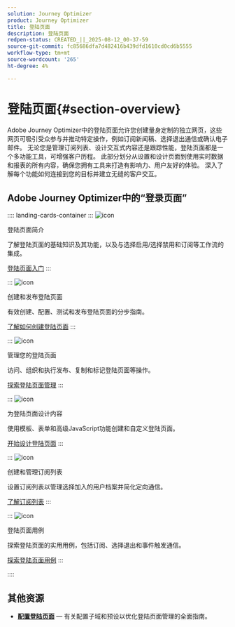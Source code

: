 ```yaml
---
solution: Journey Optimizer
product: Journey Optimizer
title: 登陆页面
description: 登陆页面
redpen-status: CREATED_||_2025-08-12_00-37-59
source-git-commit: fc85686dfa7d482416b439dfd1610cd0cd6b5555
workflow-type: tm+mt
source-wordcount: '265'
ht-degree: 4%

---
```



# 登陆页面{#section-overview}

Adobe Journey Optimizer中的登陆页面允许您创建量身定制的独立网页，这些网页可吸引受众参与并推动特定操作，例如订阅新闻稿、选择退出通信或确认电子邮件。 无论您是管理订阅列表、设计交互式内容还是跟踪性能，登陆页面都是一个多功能工具，可增强客户历程。 此部分划分从设置和设计页面到使用实时数据和报表的所有内容，确保您拥有工具来打造有影响力、用户友好的体验。 深入了解每个功能如何连接到您的目标并建立无缝的客户交互。

## Adobe Journey Optimizer中的“登录页面”

:::: landing-cards-container
:::
![icon](https://cdn.experienceleague.adobe.com/icons/book.svg)

登陆页面简介

了解登陆页面的基础知识及其功能，以及与选择启用/选择禁用和订阅等工作流的集成。

[登陆页面入门](../using/landing-pages/get-started-lp.md)
:::

:::
![icon](https://cdn.experienceleague.adobe.com/icons/circle-play.svg)

创建和发布登陆页面

有效创建、配置、测试和发布登陆页面的分步指南。

[了解如何创建登陆页面](../using/landing-pages/create-lp.md)
:::

:::
![icon](https://cdn.experienceleague.adobe.com/icons/list-check.svg)

管理您的登陆页面

访问、组织和执行发布、复制和标记登陆页面等操作。

[探索登陆页面管理](../using/landing-pages/manage-lp.md)
:::

:::
![icon](https://cdn.experienceleague.adobe.com/icons/puzzle-piece.svg)

为登陆页面设计内容

使用模板、表单和高级JavaScript功能创建和自定义登陆页面。

[开始设计登陆页面](landing-pages-design-landing-page.md)
:::

:::
![icon](https://cdn.experienceleague.adobe.com/icons/list-check.svg)

创建和管理订阅列表

设置订阅列表以管理选择加入的用户档案并简化定向通信。

[了解订阅列表](../using/landing-pages/subscription-list.md)
:::

:::
![icon](https://cdn.experienceleague.adobe.com/icons/bullseye.svg)

登陆页面用例

探索登陆页面的实用用例，包括订阅、选择退出和事件触发通信。

[探索登陆页面用例](../using/landing-pages/lp-use-cases.md)
:::

::::


## 其他资源

- **[配置登陆页面](lp-configuration-landing-page.md)** — 有关配置子域和预设以优化登陆页面管理的全面指南。
